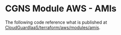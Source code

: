 # CGNS Module AWS - AMIs

The following code reference what is published at [CloudGuardIaaS/terraform/aws/modules/amis](https://github.com/CheckPointSW/CloudGuardIaaS/tree/master/terraform/aws/modules/amis).
